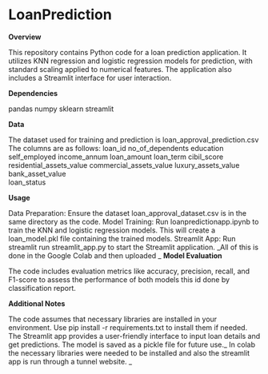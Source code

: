 # LoanPrediction

**Overview**

This repository contains Python code for a loan prediction application. It utilizes KNN regression and logistic regression models for prediction, with standard scaling applied to numerical features. The application also includes a Streamlit interface for user interaction.

**Dependencies**

pandas numpy sklearn streamlit

**Data**

The dataset used for training and prediction is loan_approval_prediction.csv 
The columns are as follows: 
loan_id 
no_of_dependents 
education 
self_employed 
income_annum 
loan_amount 
loan_term 
cibil_score 
residential_assets_value 
commercial_assets_value 
luxury_assets_value 
bank_asset_value   
loan_status

**Usage**

Data Preparation: Ensure the dataset loan_approval_dataset.csv is in the same directory as the code. Model Training: Run loanpredictionapp.ipynb to train the KNN and logistic regression models. This will create a loan_model.pkl file containing the trained models. Streamlit App: Run streamlit run streamlit_app.py to start the Streamlit application. _All of this is done in the Google Colab and then uploaded
_
**Model Evaluation**

The code includes evaluation metrics like accuracy, precision, recall, and F1-score to assess the performance of both models this id done by classification report.

**Additional Notes**

The code assumes that necessary libraries are installed in your environment. Use pip install -r requirements.txt to install them if needed. The Streamlit app provides a user-friendly interface to input loan details and get predictions. The model is saved as a pickle file for future use._ In colab the necessary libraries were needed to be installed and also the streamlit app is run through a tunnel website.
_
